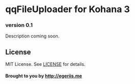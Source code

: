 # qqFileUploader for Kohana 3
### version 0.1

Description coming soon.

## License

MIT License. See [LICENSE](https://github.com/egeriis/qqFileUploader-for-Kohana-3/blob/master/LICENSE) for details.

#### Brought to you by <http://egeriis.me>
